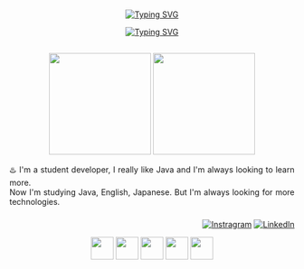 <span align="center">
  
  ###
<a href="https://git.io/typing-svg"><img src="https://readme-typing-svg.herokuapp.com?font=Fira+Code&weight=900&size=30&duration=3000&pause=500&color=FFFFFF&center=true&width=435&lines=This+is+my+Profile;%E3%81%93%E3%82%8C%E3%81%AF%E7%A7%81%E3%81%AE%E3%83%97%E3%83%AD%E3%83%95%E3%82%A3%E3%83%BC%E3%83%AB%E3%81%A7%E3%81%99" alt="Typing SVG" /></a>

<a href="https://git.io/typing-svg"><img src="https://readme-typing-svg.herokuapp.com?font=Fira+Code&weight=900&size=24&duration=3000&pause=500&center=true&width=435&lines=I'm+Paulo;%E4%BA%BA%E3%81%AE%E5%A4%A2%E3%81%AF%E7%B5%82%E3%82%8F%E3%82%89%E3%81%AD%E3%81%88" alt="Typing SVG" /></a>

##

<div align="center">

  [<img height="180em" src="https://github-readme-stats.vercel.app/api?username=H-Medeiros&theme=highcontrast&border_radius=4&title_color=36BCF7FF&text_color=f2f53f&show_icons=true&icon_color=36BCF7FF"/>](https://github.com/H-Medeiros)
  [<img height="180em" src="https://github-readme-stats.vercel.app/api/top-langs/?username=H-Medeiros&theme=highcontrast&title_color=36BCF7FF&text_color=f2f53f&icon_color=36BCF7FF&layout=compact&border_radius=4"/>](https://github.com/H-Medeiros)

</div>

  <p align="justify">
    ♨️ I'm a student developer, I really like Java and I'm always looking to learn more.<br>
    Now I'm studying Java, English, Japanese. But I'm always looking for more technologies.<br>
  </p>
  
  <h3 align="left"></h3>

<div align="right">
  
  [![Instragram](https://img.shields.io/badge/Instagram-2f213c?style=for-the-badge&logo=instagram&logoColor=fff)](https://www.instagram.com/paulo.medeiross)
  [![LinkedIn](https://img.shields.io/badge/-LinkedIn-2f213c?style=for-the-badge&logo=linkedin&logoColor=fff&color:FFF 'Linkedin profile')](https://www.linkedin.com/in/paulo-medeiros-2b162228a/)
  
</div>


<div align="center" >



<div align="center">
  <img width="40" src="https://cdn.jsdelivr.net/gh/devicons/devicon/icons/java/java-original.svg" />
  <img width="40" src="https://cdn.jsdelivr.net/gh/devicons/devicon/icons/spring/spring-original.svg" />
  <img width="40" src="https://cdn.jsdelivr.net/gh/devicons/devicon/icons/html5/html5-original.svg" />
  <img width="40" src="https://cdn.jsdelivr.net/gh/devicons/devicon/icons/css3/css3-original.svg" />
  <img width="40" src="https://cdn.jsdelivr.net/gh/devicons/devicon/icons/javascript/javascript-original.svg" />
</div>



## 


<!--
Here are some ideas to get you started:
- I’m currently working on FAB
- I’m currently learning Java and Japanese
- I’m looking to collaborate on ...
- I’m looking for help with ...
- Ask me about ...
- How to reach me: ...
- Pronouns: ...
- ⚡ Fun fact: ...
[![GitHub](https://img.shields.io/badge/GitHub-2f213c?style=for-the-badge&logo=github&logoColor=white)](https://github.com/H-Medeiros/)
-->
